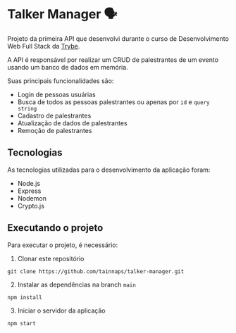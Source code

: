 # Talker Manager 🗣️

Projeto da primeira API que desenvolvi durante o curso de Desenvolvimento Web Full Stack da [Trybe](https://www.betrybe.com/).

A API é responsável por realizar um CRUD de palestrantes de um evento usando um banco de dados em memória.

Suas principais funcionalidades são:
- Login de pessoas usuárias
- Busca de todos as pessoas palestrantes ou apenas por `id` e `query string`
- Cadastro de palestrantes
- Atualização de dados de palestrantes
- Remoção de palestrantes 

## Tecnologias
As tecnologias utilizadas para o desenvolvimento da aplicação foram:
- Node.js
- Express
- Nodemon
- Crypto.js

## Executando o projeto
Para executar o projeto, é necessário:

1. Clonar este repositório
  ```
  git clone https://github.com/tainnaps/talker-manager.git
  ```
2. Instalar as dependências na branch `main`
  ```
  npm install
  ```
3. Iniciar o servidor da aplicação
  ```
  npm start
  ```
